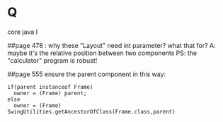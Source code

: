 # Q
core java I

##page 478 : 
why these "Layout" need int parameter? what that for?
A: maybe it's the relative position between two components 
PS: the "calculator" program is robust!

##page 555
ensure the parent component in this way:
```
if(parent instanceof Frame)
  owner = (Frame) parent;
else
  owner = (Frame) SwingUtilities.getAncestorOfClass(Frame.class,parent)
```
